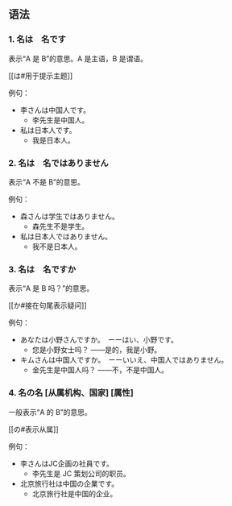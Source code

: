 ## 语法
### 1. 名は　名です
表示“A 是 B”的意思。A 是主语，B 是谓语。

[[は#用于提示主题]]

例句：
- 李さんは中国人です。
	- 李先生是中国人。
- 私は日本人です。
	- 我是日本人。
### 2. 名は　名ではありません
表示“A 不是 B”的意思。

例句：
- 森さんは学生ではありません。
	- 森先生不是学生。
- 私は日本人ではありません。
	- 我不是日本人。
### 3. 名は　名ですか
表示“A 是 B 吗？”的意思。

[[か#接在句尾表示疑问]]

例句：
- あなたは小野さんですか。　ーーはい、小野です。
	- 您是小野女士吗？ ——是的，我是小野。
- キムさんは中国人ですか。　ーーいいえ、中国人ではありません。
	- 金先生是中国人吗？ ——不，不是中国人。
### 4. 名の名 [从属机构、国家]  [属性]
一般表示“A 的 B”的意思。

[[の#表示从属]]

例句：
- 李さんはJC企画の社員です。
	- 李先生是 JC 策划公司的职员。
- 北京旅行社は中国の企業です。
	- 北京旅行社是中国的企业。
